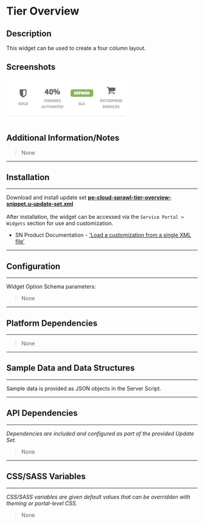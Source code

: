 # Tier Overview

## Description

This widget can be used to create a four column layout.

## Screenshots
![alt text](../images/pe-tier-overview-snippet.png "Tier Overview")

## Additional Information/Notes
> None
---
## Installation
---
Download and install update set **[pe-cloud-sprawl-tier-overview-snippet.u-update-set.xml](https://github.com/platform-experience/serviceportal-widget-library/blob/master/pe-cloud-sprawl-tier-overview-snippet/pe-cloud-sprawl-tier-overview-snippet.u-update-set.xml)** <br/><br/>
After installation, the widget can be accessed via the `Service Portal > Widgets` section for use and customization.<br/>
* SN Product Documentation - ['Load a customization from a single XML file'](https://docs.servicenow.com/bundle/kingston-application-development/page/build/system-update-sets/task/t_SaveAnUpdateSetAsAnXMLFile.html)

---
## Configuration
---
Widget Option Schema parameters:
> None

---
## Platform Dependencies
---
> None
---
## Sample Data and Data Structures
---
Sample data is provided as JSON objects in the Server Script.

---
## API Dependencies
---
<i>Dependencies are included and configured as part of the provided Update Set.</i>
> None
---
## CSS/SASS Variables
---
_CSS/SASS variables are given default values that can be overridden with theming or portal-level CSS._
> None